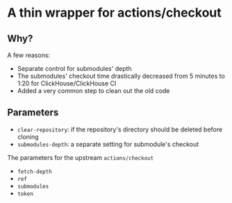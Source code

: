 # A thin wrapper for actions/checkout

## Why?

A few reasons:

- Separate control for submodules' depth
- The submodules' checkout time drastically decreased from 5 minutes to 1:20 for ClickHouse/ClickHouse CI
- Added a very common step to clean out the old code

## Parameters

- `clear-repository`: if the repository's directory should be deleted before cloning
- `submodules-depth`: a separate setting for submodule's checkout

The parameters for the upstream `actions/checkout`

- `fetch-depth`
- `ref`
- `submodules`
- `token`

